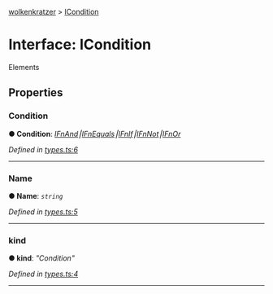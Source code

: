 [wolkenkratzer](../README.md) > [ICondition](../interfaces/icondition.md)



# Interface: ICondition


Elements


## Properties
<a id="condition"></a>

###  Condition

**●  Condition**:  *[IFnAnd](ifnand.md)⎮[IFnEquals](ifnequals.md)⎮[IFnIf](ifnif.md)⎮[IFnNot](ifnnot.md)⎮[IFnOr](ifnor.md)* 

*Defined in [types.ts:6](https://github.com/arminhammer/wolkenkratzer/blob/d70dabd/src/types.ts#L6)*





___

<a id="name"></a>

###  Name

**●  Name**:  *`string`* 

*Defined in [types.ts:5](https://github.com/arminhammer/wolkenkratzer/blob/d70dabd/src/types.ts#L5)*





___

<a id="kind"></a>

###  kind

**●  kind**:  *"Condition"* 

*Defined in [types.ts:4](https://github.com/arminhammer/wolkenkratzer/blob/d70dabd/src/types.ts#L4)*





___


